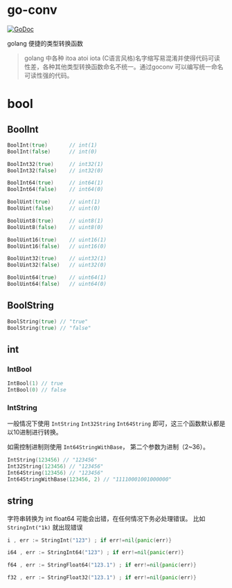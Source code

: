 #  go-conv

[![GoDoc](https://godoc.org/github.com/og/x/conv?status.svg)](https://godoc.org/github.com/og/x/conv)

golang 便捷的类型转换函数


> golang 中各种 itoa  atoi iota (C语言风格)名字缩写易混淆并使得代码可读性差，各种其他类型转换函数命名不统一。通过goconv 可以编写统一命名可读性强的代码。  

# bool

## BoolInt

```go
BoolInt(true)       // int(1)
BoolInt(false)      // int(0)

BoolInt32(true)     // int32(1)
BoolInt32(false)    // int32(0)

BoolInt64(true)     // int64(1)
BoolInt64(false)    // int64(0)

BoolUint(true)      // uint(1) 
BoolUint(false)     // uint(0) 

BoolUint8(true)     // uint8(1)
BoolUint8(false)    // uint8(0)

BoolUint16(true)    // uint16(1)
BoolUint16(false)   // uint16(0)

BoolUint32(true)    // uint32(1)
BoolUint32(false)   // uint32(0)

BoolUint64(true)    // uint64(1)
BoolUint64(false)   // uint64(0)
```

## BoolString

```go
BoolString(true) // "true"
BoolString(true) // "false"
```

## int

### IntBool

```go
IntBool(1) // true 
IntBool(0) // false
```

### IntString

一般情况下使用 `IntString` `Int32String` `Int64String` 即可，这三个函数默认都是以10进制进行转换。

如需控制进制则使用 `Int64StringWithBase`， 第二个参数为进制（2~36）。


```go
IntString(123456) // "123456"
Int32String(123456) // "123456"
Int64String(123456) // "123456"
Int64StringWithBase(123456, 2) // "11110001001000000"
```

## string

字符串转换为 int float64 可能会出错，在任何情况下务必处理错误。 比如 `StringInt("1k)` 就出现错误

```go
i , err := StringInt("123") ; if err!=nil{panic(err)}
```

```go
i64 , err := StringInt64("123") ; if err!=nil{panic(err)}
```

```go
f64 , err := StringFloat64("123.1") ; if err!=nil{panic(err)}
```

```go
f32 , err := StringFloat32("123.1") ; if err!=nil{panic(err)}
```